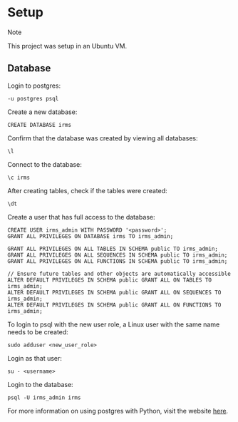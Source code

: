 # Setup

> [!NOTE]
> This project was setup in an Ubuntu VM.

## Database

Login to postgres:

```
-u postgres psql
```

Create a new database:

```
CREATE DATABASE irms
```

Confirm that the database was created by viewing all databases:

```
\l
```

Connect to the database:

```
\c irms
```

After creating tables, check if the tables were created:

```
\dt
```

Create a user that has full access to the database:

```
CREATE USER irms_admin WITH PASSWORD '<password>';
GRANT ALL PRIVILEGES ON DATABASE irms TO irms_admin;

GRANT ALL PRIVILEGES ON ALL TABLES IN SCHEMA public TO irms_admin;
GRANT ALL PRIVILEGES ON ALL SEQUENCES IN SCHEMA public TO irms_admin;
GRANT ALL PRIVILEGES ON ALL FUNCTIONS IN SCHEMA public TO irms_admin;

// Ensure future tables and other objects are automatically accessible
ALTER DEFAULT PRIVILEGES IN SCHEMA public GRANT ALL ON TABLES TO irms_admin;
ALTER DEFAULT PRIVILEGES IN SCHEMA public GRANT ALL ON SEQUENCES TO irms_admin;
ALTER DEFAULT PRIVILEGES IN SCHEMA public GRANT ALL ON FUNCTIONS TO irms_admin;
```

To login to psql with the new user role, a Linux user with the same name needs to be created:

```
sudo adduser <new_user_role>
```

Login as that user:

```
su - <username>
```

Login to the database:

```
psql -U irms_admin irms
```

For more information on using postgres with Python, visit the website [here](https://www.freecodecamp.org/news/postgresql-in-python/).